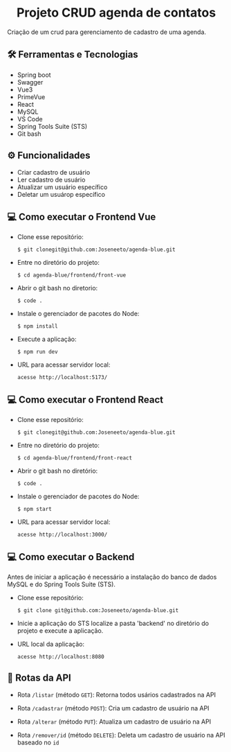 <h1 align="center">Projeto CRUD agenda de contatos</h1>

Criação de um crud para gerenciamento de cadastro de uma agenda.

## 🛠️ Ferramentas e Tecnologias

- Spring boot
- Swagger 
- Vue3
- PrimeVue
- React
- MySQL
- VS Code
- Spring Tools Suite (STS)
- Git bash

## ⚙ Funcionalidades

- Criar cadastro de usuário
- Ler cadastro de usuário
- Atualizar um usuário específico
- Deletar um usuárop específico

## 💻 Como executar o Frontend Vue

- Clone esse repositório:

  ```$ git clonegit@github.com:Joseneeto/agenda-blue.git```

- Entre no diretório do projeto: 

  ```$ cd agenda-blue/frontend/front-vue```
  
- Abrir o git bash no diretorio:

  ```$ code .```

- Instale o gerenciador de pacotes do Node:

  ```$ npm install```

- Execute a aplicação:
 
  ```$ npm run dev```

- URL para acessar servidor local:

  ```acesse http://localhost:5173/``` 
  
## 💻 Como executar o Frontend React

- Clone esse repositório:

  ```$ git clonegit@github.com:Joseneeto/agenda-blue.git```

- Entre no diretório do projeto: 

  ```$ cd agenda-blue/frontend/front-react```
  
- Abrir o git bash no diretório:

  ```$ code .```

- Instale o gerenciador de pacotes do Node:

  ```$ npm start```

- URL para acessar servidor local:

  ```acesse http://localhost:3000/```
  
  
## 💻 Como executar o Backend

Antes de iniciar a aplicação é necessário a instalação do banco de dados MySQL e do Spring Tools Suite (STS).

- Clone esse repositório:

  ```$ git clone git@github.com:Joseneeto/agenda-blue.git```

- Inicie a aplicação do STS localize a pasta 'backend' no diretório do projeto e execute a aplicação. 

- URL local da aplicação:

  ```acesse http://localhost:8080```


## 🚉 Rotas da API

- Rota ```/listar``` (método ```GET```): Retorna todos usários cadastrados na API

- Rota ```/cadastrar``` (método ```POST```): Cria um cadastro de usuário na API

- Rota ```/alterar``` (método ```PUT```): Atualiza um cadastro de usuário na API

- Rota ```/remover/id``` (método ```DELETE```): Deleta um cadastro de usuário na API baseado no ```id```
